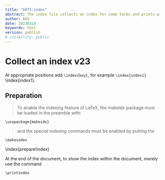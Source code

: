 ```yaml
---
title: "b075:index"
abstract: The index file collects an index for some terms and prints with the page numbers.
author: AOS
date: 20230314
keywords: test
version: publish
# visibility: public
---
```


# Collect an index v23

At appropriate positions add `\index{key}`, for example `\index{index1}` \index{index1}. 

## Preparation 
>To enable the indexing feature of LaTeX, the makeidx package must be loaded in the preamble with:

    \usepackage{makeidx}

>and the special indexing commands must be enabled by putting the

    \makeindex

\index{prepare!index}

At the end of the document, to show the index within the document, merely use the command

    \printindex


